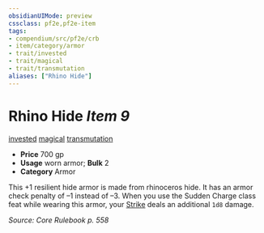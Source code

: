 ```yaml
---
obsidianUIMode: preview
cssclass: pf2e,pf2e-item
tags:
- compendium/src/pf2e/crb
- item/category/armor
- trait/invested
- trait/magical
- trait/transmutation
aliases: ["Rhino Hide"]
---
```

# Rhino Hide *Item 9*  
[invested](../../../rules/traits/invested.md)  [magical](../../../rules/traits/magical.md)  [transmutation](../../../rules/traits/transmutation.md)  

- **Price** 700 gp
- **Usage** worn armor; **Bulk** 2
- **Category** Armor

This +1 resilient hide armor is made from rhinoceros hide. It has an armor check penalty of –1 instead of –3. When you use the Sudden Charge class feat while wearing this armor, your [Strike](../../../rules/actions/strike.md) deals an additional `1d8` damage.

*Source: Core Rulebook p. 558*